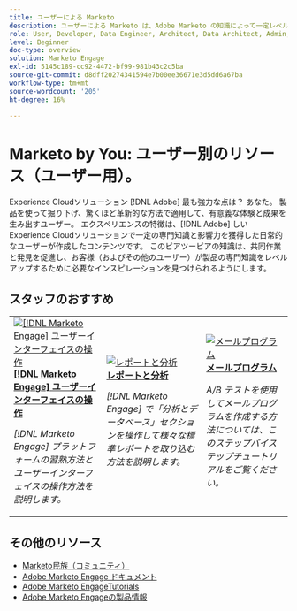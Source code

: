 ```yaml
---
title: ユーザーによる Marketo
description: ユーザーによる Marketo は、Adobe Marketo の知識によって一定レベルの専門知識と影響力を獲得した日常のユーザーが作成したユーザー生成コンテンツを特徴としています。
role: User, Developer, Data Engineer, Architect, Data Architect, Admin, Leader
level: Beginner
doc-type: overview
solution: Marketo Engage
exl-id: 5145c189-cc92-4472-bf99-981b43c2c5ba
source-git-commit: d8dff20274341594e7b00ee36671e3d5dd6a67ba
workflow-type: tm+mt
source-wordcount: '205'
ht-degree: 16%

---
```


# Marketo by You: ユーザー別のリソース（ユーザー用）。

Experience Cloudソリューション [!DNL Adobe] 最も強力な点は？ あなた。 製品を使って掘り下げ、驚くほど革新的な方法で適用して、有意義な体験と成果を生み出すユーザー。 エクスペリエンスの特徴は、[!DNL Adobe] しいExperience Cloudソリューションで一定の専門知識と影響力を獲得した日常的なユーザーが作成したコンテンツです。 このピアツーピアの知識は、共同作業と発見を促進し、お客様（およびその他のユーザー）が製品の専門知識をレベルアップするために必要なインスピレーションを見つけられるようにします。

<div id="recs-overview-body-1"></div>
<div id="recs-overview-body-2"></div>
<div id="recs-overview-body-3"></div>
<div id="recs-overview-body-4"></div>
<div id="recs-overview-body-5"></div>
<div id="recs-overview-body-6"></div>

<div id="staff-picks-section">

## スタッフのおすすめ

<table>
<tr>
  <td>
    <a href="/help/marketo/fundamentals/ui-navigation.md">
      <img alt="[!DNL Marketo Engage] ユーザーインターフェイスの操作" src="https://video.tv.adobe.com/v/3419131?format=jpeg" />
    </a>
    <div>
      <a href="/help/marketo/fundamentals/ui-navigation.md">
    <strong>[!DNL Marketo Engage] ユーザーインターフェイスの操作 </strong>
    </a>
    </div>
    <p>
    <em>[!DNL Marketo Engage] プラットフォームの習熟方法とユーザーインターフェイスの操作方法を説明します。</em>
    <p>
  </td>
  <td>
    <a href="/help/marketo/reporting/reporting-and-analytics.md">
      <img alt="レポートと分析" src="https://video.tv.adobe.com/v/3419295?format=jpeg" />
    </a>
    <div>
      <a href="/help/marketo/reporting/reporting-and-analytics.md">
    <strong> レポートと分析 </strong>
    </a>
    </div>
    <p>
    <em>[!DNL Marketo Engage] で「分析とデータベース」セクションを操作して様々な標準レポートを取り込む方法を説明します。</em>
    <p>
  </td>
  <td>
    <a href="/help/marketo/programs/email-programs.md">
      <img alt="メールプログラム" src="https://video.tv.adobe.com/v/3419440?format=jpeg" />
    </a>
    <div>
      <a href="/help/marketo/programs/email-programs.md">
    <strong> メールプログラム </strong>
    </a>
    </div>
    <p>
    <em>A/B テストを使用してメールプログラムを作成する方法については、このステップバイステップチュートリアルをご覧ください。</em>
    <p>
  </td>
</tr>
</table>

</div>

## その他のリソース

* [Marketo民族（コミュニティ） ](https://nation.marketo.com/)
* [Adobe Marketo Engage ドキュメント ](https://experienceleague.adobe.com/docs/marketo-engage.html)
* [Adobe Marketo EngageTutorials](https://experienceleague.adobe.com/docs/marketo-learn/tutorials/overview.html)
* [Adobe Marketo Engageの製品情報 ](https://business.adobe.com/products/marketo/adobe-marketo.html)
